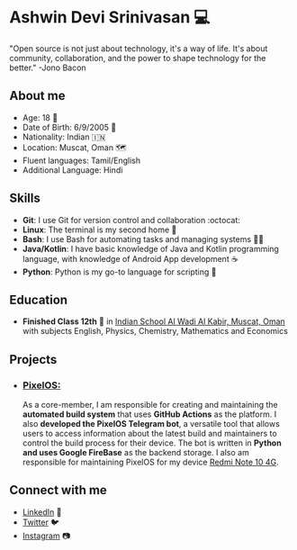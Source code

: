 # Ashwin Devi Srinivasan :computer:

"Open source is not just about technology, it's a way of life. It's about community, collaboration, and the power to shape technology for the better." -Jono Bacon

## About me
- Age: 18 :birthday:
- Date of Birth: 6/9/2005 :birthday:
- Nationality: Indian :india:
- Location: Muscat, Oman :world_map:
- Fluent languages: Tamil/English
- Additional Language: Hindi 

## Skills
- **Git**: I use Git for version control and collaboration :octocat:
- **Linux**: The terminal is my second home :penguin:
- **Bash**: I use Bash for automating tasks and managing systems :guardsman:
- **Java/Kotlin**: I have basic knowledge of Java and Kotlin programming language, with knowledge of Android App development :coffee:
- **Python**: Python is my go-to language for scripting :snake:

## Education
- **Finished Class 12th** :school: in [Indian School Al Wadi Al Kabir, Muscat, Oman](https://iswkoman.com/) with subjects English, Physics, Chemistry, Mathematics and Economics

## Projects
- ### [PixelOS:](https://pixelos.net/)
  As a core-member, I am responsible for creating and maintaining the **automated build system** that uses **GitHub Actions** as the platform. I also **developed the PixelOS Telegram bot**, a versatile tool that allows users to access information about the latest build and maintainers to control the build process for their device. The bot is written in **Python and uses Google FireBase** as the backend storage. I also am responsible for maintaining PixelOS for my device [Redmi Note 10 4G](https://pixelos.net/download/mojito). 

## Connect with me
- [LinkedIn](https://www.linkedin.com/in/dsashwin) :necktie:
- [Twitter](https://twitter.com/geek0609) :bird:
- [Instagram](https://www.instagram.com/ashwin.d.s) :camera:

